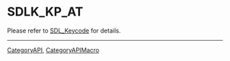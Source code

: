 # SDLK_KP_AT

Please refer to [SDL_Keycode](SDL_Keycode) for details.

----
[CategoryAPI](CategoryAPI), [CategoryAPIMacro](CategoryAPIMacro)

